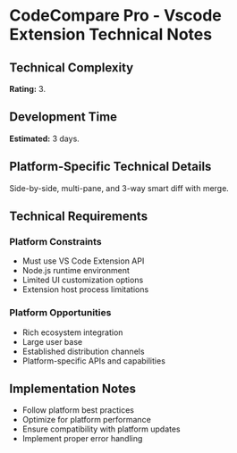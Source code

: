 # CodeCompare Pro - Vscode Extension Technical Notes

## Technical Complexity
**Rating:** 3.

## Development Time
**Estimated:** 3 days.

## Platform-Specific Technical Details
Side-by-side, multi-pane, and 3-way smart diff with merge.

## Technical Requirements

### Platform Constraints
- Must use VS Code Extension API
- Node.js runtime environment
- Limited UI customization options
- Extension host process limitations

### Platform Opportunities
- Rich ecosystem integration
- Large user base
- Established distribution channels
- Platform-specific APIs and capabilities

## Implementation Notes
- Follow platform best practices
- Optimize for platform performance
- Ensure compatibility with platform updates
- Implement proper error handling
